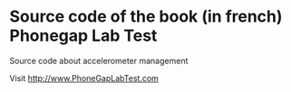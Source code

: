 # Source code of the book (in french) Phonegap Lab Test
Source code about accelerometer management

Visit http://www.PhoneGapLabTest.com